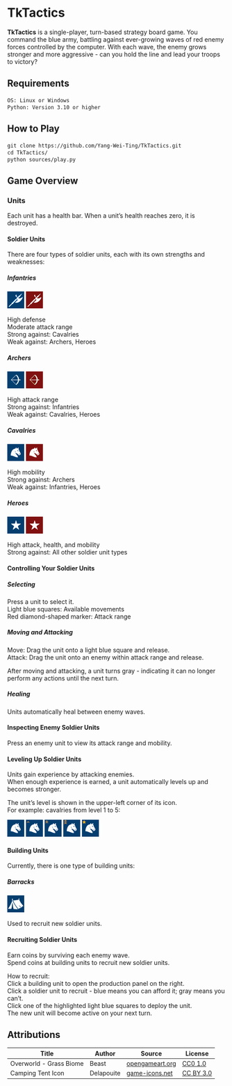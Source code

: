 # TkTactics

**TkTactics** is a single-player, turn-based strategy board game. You command the blue army, battling against ever-growing waves of red enemy forces controlled by the computer. With each wave, the enemy grows stronger and more aggressive - can you hold the line and lead your troops to victory?

## Requirements

    OS: Linux or Windows
    Python: Version 3.10 or higher

## How to Play

    git clone https://github.com/Yang-Wei-Ting/TkTactics.git
    cd TkTactics/
    python sources/play.py

## Game Overview

### Units

Each unit has a health bar. When a unit’s health reaches zero, it is destroyed.

#### Soldier Units

There are four types of soldier units, each with its own strengths and weaknesses:

##### Infantries

![](images/blue_infantry_1.gif)
![](images/red_infantry_1.gif)

High defense  
Moderate attack range  
Strong against: Cavalries  
Weak against: Archers, Heroes

##### Archers

![](images/blue_archer_1.gif)
![](images/red_archer_1.gif)

High attack range  
Strong against: Infantries  
Weak against: Cavalries, Heroes

##### Cavalries

![](images/blue_cavalry_1.gif)
![](images/red_cavalry_1.gif)

High mobility  
Strong against: Archers  
Weak against: Infantries, Heroes

##### Heroes

![](images/blue_hero_1.gif)
![](images/red_hero_1.gif)

High attack, health, and mobility  
Strong against: All other soldier unit types

#### Controlling Your Soldier Units

##### Selecting

Press a unit to select it.  
Light blue squares: Available movements  
Red diamond-shaped marker: Attack range

##### Moving and Attacking

Move: Drag the unit onto a light blue square and release.  
Attack: Drag the unit onto an enemy within attack range and release.

After moving and attacking, a unit turns gray - indicating it can no longer perform any actions until the next turn.

##### Healing

Units automatically heal between enemy waves.

#### Inspecting Enemy Soldier Units

Press an enemy unit to view its attack range and mobility.

#### Leveling Up Soldier Units

Units gain experience by attacking enemies.  
When enough experience is earned, a unit automatically levels up and becomes stronger.

The unit’s level is shown in the upper-left corner of its icon.  
For example: cavalries from level 1 to 5:

![](images/blue_cavalry_1.gif)
![](images/blue_cavalry_2.gif)
![](images/blue_cavalry_3.gif)
![](images/blue_cavalry_4.gif)
![](images/blue_cavalry_5.gif)

#### Building Units

Currently, there is one type of building units:

##### Barracks

![](images/barrack.gif)

Used to recruit new soldier units.

#### Recruiting Soldier Units

Earn coins by surviving each enemy wave.  
Spend coins at building units to recruit new soldier units.

How to recruit:  
Click a building unit to open the production panel on the right.  
Click a soldier unit to recruit - blue means you can afford it; gray means you can’t.  
Click one of the highlighted light blue squares to deploy the unit.  
The new unit will become active on your next turn.

## Attributions

| Title                   | Author     | Source                                                                    | License                                                       |
|-------------------------|------------|---------------------------------------------------------------------------|---------------------------------------------------------------|
| Overworld - Grass Biome | Beast      | [opengameart.org](https://opengameart.org/content/overworld-grass-biome)  | [CC0 1.0](https://creativecommons.org/publicdomain/zero/1.0/) |
| Camping Tent Icon       | Delapouite | [game-icons.net](https://game-icons.net/1x1/delapouite/camping-tent.html) | [CC BY 3.0](https://creativecommons.org/licenses/by/3.0/)     |

